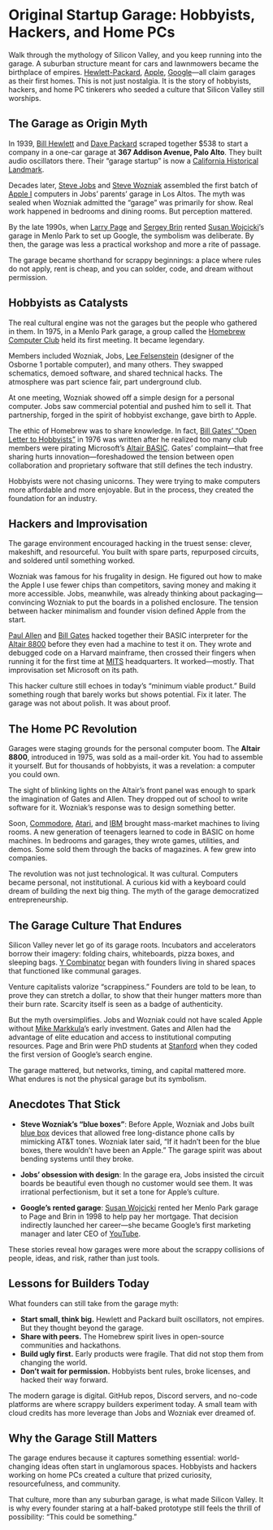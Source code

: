 # Original Startup Garage: Hobbyists, Hackers, and Home PCs

Walk through the mythology of Silicon Valley, and you keep running into the garage. A suburban structure meant for cars and lawnmowers became the birthplace of empires. [Hewlett-Packard](https://en.wikipedia.org/wiki/Hewlett-Packard), [Apple](https://en.wikipedia.org/wiki/Apple_Inc.), [Google](https://en.wikipedia.org/wiki/Google)—all claim garages as their first homes. This is not just nostalgia. It is the story of hobbyists, hackers, and home PC tinkerers who seeded a culture that Silicon Valley still worships.

## The Garage as Origin Myth

In 1939, [Bill Hewlett](https://en.wikipedia.org/wiki/Bill_Hewlett) and [Dave Packard](https://en.wikipedia.org/wiki/David_Packard) scraped together $538 to start a company in a one-car garage at **367 Addison Avenue, Palo Alto**. They built audio oscillators there. Their “garage startup” is now a [California Historical Landmark](https://en.wikipedia.org/wiki/HP_Garage).  

Decades later, [Steve Jobs](https://en.wikipedia.org/wiki/Steve_Jobs) and [Steve Wozniak](https://en.wikipedia.org/wiki/Steve_Wozniak) assembled the first batch of [Apple I](https://en.wikipedia.org/wiki/Apple_I) computers in Jobs’ parents’ garage in Los Altos. The myth was sealed when Wozniak admitted the “garage” was primarily for show. Real work happened in bedrooms and dining rooms. But perception mattered.  

By the late 1990s, when [Larry Page](https://en.wikipedia.org/wiki/Larry_Page) and [Sergey Brin](https://en.wikipedia.org/wiki/Sergey_Brin) rented [Susan Wojcicki](https://en.wikipedia.org/wiki/Susan_Wojcicki)’s garage in Menlo Park to set up Google, the symbolism was deliberate. By then, the garage was less a practical workshop and more a rite of passage.  

The garage became shorthand for scrappy beginnings: a place where rules do not apply, rent is cheap, and you can solder, code, and dream without permission.

## Hobbyists as Catalysts

The real cultural engine was not the garages but the people who gathered in them. In 1975, in a Menlo Park garage, a group called the [Homebrew Computer Club](https://en.wikipedia.org/wiki/Homebrew_Computer_Club) held its first meeting. It became legendary.  

Members included Wozniak, Jobs, [Lee Felsenstein](https://en.wikipedia.org/wiki/Lee_Felsenstein) (designer of the Osborne 1 portable computer), and many others. They swapped schematics, demoed software, and shared technical hacks. The atmosphere was part science fair, part underground club.  

At one meeting, Wozniak showed off a simple design for a personal computer. Jobs saw commercial potential and pushed him to sell it. That partnership, forged in the spirit of hobbyist exchange, gave birth to Apple.  

The ethic of Homebrew was to share knowledge. In fact, [Bill Gates’ “Open Letter to Hobbyists”](https://en.wikipedia.org/wiki/Open_Letter_to_Hobbyists) in 1976 was written after he realized too many club members were pirating Microsoft’s [Altair BASIC](https://en.wikipedia.org/wiki/Altair_BASIC). Gates’ complaint—that free sharing hurts innovation—foreshadowed the tension between open collaboration and proprietary software that still defines the tech industry.  

Hobbyists were not chasing unicorns. They were trying to make computers more affordable and more enjoyable. But in the process, they created the foundation for an industry.

## Hackers and Improvisation

The garage environment encouraged hacking in the truest sense: clever, makeshift, and resourceful. You built with spare parts, repurposed circuits, and soldered until something worked.  

Wozniak was famous for his frugality in design. He figured out how to make the Apple I use fewer chips than competitors, saving money and making it more accessible. Jobs, meanwhile, was already thinking about packaging—convincing Wozniak to put the boards in a polished enclosure. The tension between hacker minimalism and founder vision defined Apple from the start.  

[Paul Allen](https://en.wikipedia.org/wiki/Paul_Allen) and [Bill Gates](https://en.wikipedia.org/wiki/Bill_Gates) hacked together their BASIC interpreter for the [Altair 8800](https://en.wikipedia.org/wiki/Altair_8800) before they even had a machine to test it on. They wrote and debugged code on a Harvard mainframe, then crossed their fingers when running it for the first time at [MITS](https://en.wikipedia.org/wiki/Micro_Instrumentation_and_Telemetry_Systems) headquarters. It worked—mostly. That improvisation set Microsoft on its path.  

This hacker culture still echoes in today’s “minimum viable product.” Build something rough that barely works but shows potential. Fix it later. The garage was not about polish. It was about proof.

## The Home PC Revolution

Garages were staging grounds for the personal computer boom. The **Altair 8800**, introduced in 1975, was sold as a mail-order kit. You had to assemble it yourself. But for thousands of hobbyists, it was a revelation: a computer you could own.  

The sight of blinking lights on the Altair’s front panel was enough to spark the imagination of Gates and Allen. They dropped out of school to write software for it. Wozniak’s response was to design something better.  

Soon, [Commodore](https://en.wikipedia.org/wiki/Commodore_International), [Atari](https://en.wikipedia.org/wiki/Atari), and [IBM](https://en.wikipedia.org/wiki/IBM_Personal_Computer) brought mass-market machines to living rooms. A new generation of teenagers learned to code in BASIC on home machines. In bedrooms and garages, they wrote games, utilities, and demos. Some sold them through the backs of magazines. A few grew into companies.  

The revolution was not just technological. It was cultural. Computers became personal, not institutional. A curious kid with a keyboard could dream of building the next big thing. The myth of the garage democratized entrepreneurship.

## The Garage Culture That Endures

Silicon Valley never let go of its garage roots. Incubators and accelerators borrow their imagery: folding chairs, whiteboards, pizza boxes, and sleeping bags. [Y Combinator](https://en.wikipedia.org/wiki/Y_Combinator) began with founders living in shared spaces that functioned like communal garages.  

Venture capitalists valorize “scrappiness.” Founders are told to be lean, to prove they can stretch a dollar, to show that their hunger matters more than their burn rate. Scarcity itself is seen as a badge of authenticity.  

But the myth oversimplifies. Jobs and Wozniak could not have scaled Apple without [Mike Markkula](https://en.wikipedia.org/wiki/Mike_Markkula)’s early investment. Gates and Allen had the advantage of elite education and access to institutional computing resources. Page and Brin were PhD students at [Stanford](https://en.wikipedia.org/wiki/Stanford_University) when they coded the first version of Google’s search engine.  

The garage mattered, but networks, timing, and capital mattered more. What endures is not the physical garage but its symbolism.

## Anecdotes That Stick

- **Steve Wozniak’s “blue boxes”**: Before Apple, Wozniak and Jobs built [blue box](https://en.wikipedia.org/wiki/Blue_box) devices that allowed free long-distance phone calls by mimicking AT&T tones. Wozniak later said, “If it hadn’t been for the blue boxes, there wouldn’t have been an Apple.” The garage spirit was about bending systems until they broke.  

- **Jobs’ obsession with design**: In the garage era, Jobs insisted the circuit boards be beautiful even though no customer would see them. It was irrational perfectionism, but it set a tone for Apple’s culture.  

- **Google’s rented garage**: [Susan Wojcicki](https://en.wikipedia.org/wiki/Susan_Wojcicki) rented her Menlo Park garage to Page and Brin in 1998 to help pay her mortgage. That decision indirectly launched her career—she became Google’s first marketing manager and later CEO of [YouTube](https://en.wikipedia.org/wiki/YouTube).  

These stories reveal how garages were more about the scrappy collisions of people, ideas, and risk, rather than just tools.

## Lessons for Builders Today

What founders can still take from the garage myth:  

- **Start small, think big.** Hewlett and Packard built oscillators, not empires. But they thought beyond the garage.  
- **Share with peers.** The Homebrew spirit lives in open-source communities and hackathons.  
- **Build ugly first.** Early products were fragile. That did not stop them from changing the world.  
- **Don’t wait for permission.** Hobbyists bent rules, broke licenses, and hacked their way forward.  

The modern garage is digital. GitHub repos, Discord servers, and no-code platforms are where scrappy builders experiment today. A small team with cloud credits has more leverage than Jobs and Wozniak ever dreamed of.  

## Why the Garage Still Matters

The garage endures because it captures something essential: world-changing ideas often start in unglamorous spaces. Hobbyists and hackers working on home PCs created a culture that prized curiosity, resourcefulness, and community.  

That culture, more than any suburban garage, is what made Silicon Valley. It is why every founder staring at a half-baked prototype still feels the thrill of possibility: “This could be something.”  
